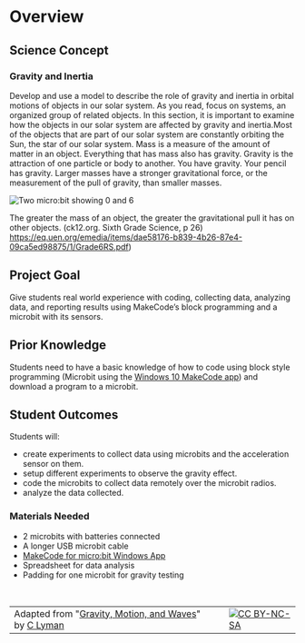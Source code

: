 # Overview

## Science Concept

### Gravity and Inertia

Develop and use a model to describe the role of gravity and inertia in orbital motions of objects
in our solar system. As you read, focus on systems, an organized group of related objects. In this
section, it is important to examine how the objects in our solar system are affected by gravity and inertia.Most of the objects that are part of our solar system are constantly orbiting the Sun, the
star of our solar system. Mass is a measure of the amount of matter in an object. Everything that has mass also has gravity. Gravity is the attraction of one particle or body to another. You have gravity. Your pencil has gravity. Larger masses have a stronger gravitational force, or the measurement of the pull of gravity, than smaller masses. 

![Two micro:bit showing 0 and 6](/static/courses/ucp-science/gravity/06.png)

The greater the mass of an object, the greater the gravitational pull it has on other objects. (ck12.org. Sixth Grade Science, p 26) https://eq.uen.org/emedia/items/dae58176-b839-4b26-87e4-09ca5ed98875/1/Grade6RS.pdf)

## Project Goal

Give students real world experience with coding, collecting data, analyzing data, and reporting results using MakeCode’s block programming and a microbit with its sensors.

## Prior Knowledge

Students need to have a basic knowledge of how to code using block style programming (Microbit using the [Windows 10 MakeCode app](https://www.microsoft.com/store/productId/9PJC7SV48LCX)) and download a program to a microbit.

## Student Outcomes

Students will:

* create experiments to collect data using microbits and the acceleration sensor on them. 
* setup different experiments to observe the gravity effect.
* code the microbits to collect data remotely over the microbit radios.
* analyze the data collected.

### Materials Needed

* 2 microbits with batteries connected
* A longer USB microbit cable
* [MakeCode for micro:bit Windows App](https://www.microsoft.com/store/productId/9PJC7SV48LCX)
* Spreadsheet for data analysis
* Padding for one microbit for gravity testing

<br/>

| | | |
|-|-|-|
| Adapted from "[Gravity, Motion, and Waves](https://drive.google.com/open?id=1Z8S-W3n1jX6drC8ALj8Wh1Rjc0CyP0Afs3acnIjDYes)" by [C Lyman](http://utahcoding.org) | | [![CC BY-NC-SA](https://licensebuttons.net/l/by-nc-sa/4.0/80x15.png)](https://creativecommons.org/licenses/by-nc-sa/4.0/) |
